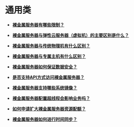# 通用类<a name="bms_umn_0069"></a>

-   **[裸金属服务器有哪些限制？](裸金属服务器有哪些限制.md)**  

-   **[裸金属服务器与弹性云服务器（虚拟机）的主要区别是什么？](裸金属服务器与弹性云服务器（虚拟机）的主要区别是什么.md)**  

-   **[裸金属服务器与传统物理机有什么区别？](裸金属服务器与传统物理机有什么区别.md)**  

-   **[裸金属服务器与专属主机有什么区别？](裸金属服务器与专属主机有什么区别.md)**  

-   **[裸金属服务器如何保证数据安全？](裸金属服务器如何保证数据安全.md)**  

-   **[是否支持API方式访问裸金属服务器？](是否支持API方式访问裸金属服务器.md)**  

-   **[裸金属服务器支持哪些系统镜像？](裸金属服务器支持哪些系统镜像.md)**  

-   **[裸金属服务器配置超线程会影响业务吗？](裸金属服务器配置超线程会影响业务吗.md)**  

-   **[如何申请扩大裸金属服务器资源配额？](如何申请扩大裸金属服务器资源配额.md)**  

-   **[裸金属服务器如何进行时间同步？](裸金属服务器如何进行时间同步.md)**  


